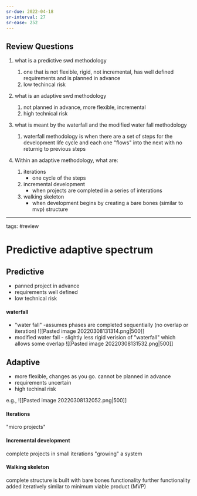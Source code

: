 ```yaml
---
sr-due: 2022-04-18
sr-interval: 27
sr-ease: 252
---
```


## Review Questions
1. what is a predictive swd methodology
	1. one that is not flexible, rigid, not incremental, has well defined requirements and is planned in advance
	2. low techincal risk
	
2. what is an adaptive swd methodology
	1. not planned in advance, more flexible, incremental
	2. high technical risk
	
3. what is meant by the waterfall and the modified water fall methodology
	1. waterfall methodology is when there are a set of steps for the development life cycle and each one "flows" into the next with no returnig to previous steps
	
4.  Within an adaptive methodology, what are:
	1. iterations
		- one cycle of the steps
	1. incremental development
		- when projects are completed in a series of interations
	2. walking skeleton
		- when development begins by creating a bare bones (similar to mvp) structure

___

tags: #review
# Predictive adaptive spectrum

## Predictive
- panned project in advance
- requirements well defined
- low technical risk

#### waterfall
- "water fall" -assumes phases are completed sequentially (no overlap or iteration)
![[Pasted image 20220308131314.png|500]]
- modified water fall - slightly less rigid verision of "waterfall" which allows some overlap
![[Pasted image 20220308131532.png|500]]


## Adaptive
- more flexible, changes as you go. cannot be planned in advance
- requirements uncertain
- high techinal risk

e.g., 
![[Pasted image 20220308132052.png|500]]

#### Iterations
"micro projects"

#### Incremental development
complete projects in small iterations
"growing" a system

#### Walking skeleton
complete structure is built with bare bones functionality
further functionality added iteratively
similar to minimum viable product (MVP)